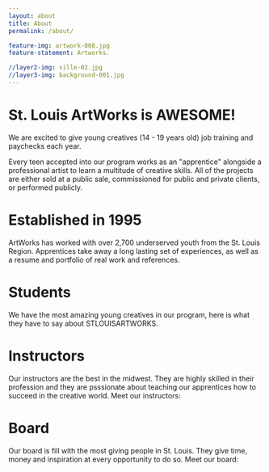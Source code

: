 ```yaml
---
layout: about
title: About
permalink: /about/

feature-img: artwork-008.jpg
feature-statement: Artworks.

//layer2-img: ville-02.jpg
//layer3-img: background-001.jpg
---
```


# St. Louis ArtWorks is AWESOME!
We are excited to give young creatives (14 - 19 years old) job training and paychecks each year.

Every teen accepted into our program works as an "apprentice" alongside a professional artist to learn a multitude of creative skills. All of the projects are either sold at a public sale, commissioned for public and private clients, or performed publicly.

# Established in 1995  
ArtWorks has worked with over 2,700 underserved youth from the St. Louis Region. Apprentices take away a long lasting set of experiences, as well as a resume and portfolio of real work and references.

# Students
We have the most amazing young creatives in our program, here is what they have to say about STLOUISARTWORKS.


# Instructors
Our instructors are the best in the midwest. They are highly skilled in their profession and they are psssionate about teaching our apprentices how to succeed in the creative world. Meet our instructors:

# Board
Our board is fill with the most giving people in St. Louis. They give time, money and inspiration at every opportunity to do so. Meet our board:
